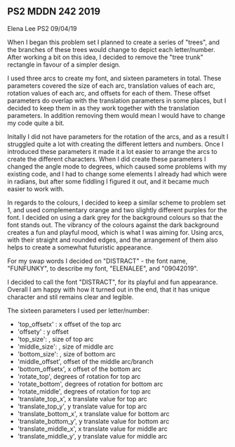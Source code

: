 ## PS2 MDDN 242 2019

Elena Lee PS2 09/04/19


When I began this problem set I planned to create a series of "trees", and the branches of these trees would change to depict each letter/number. After working a bit on this idea, I decided to remove the "tree trunk" rectangle in favour of a simpler design. 

I used three arcs to create my font, and sixteen parameters in total. These parameters covered the size of each arc, translation values of each arc, rotation values of each arc, and offsets for each of them. These offset parameters do overlap with the translation parameters in some places, but I decided to keep them in as they work together with the translation parameters. In addition removing them would mean I would have to change my code quite a bit.

Initally I did not have parameters for the rotation of the arcs, and as a result I struggled quite a lot with creating the different letters and numbers. Once I introduced these parameters it made it a lot easier to arrange the arcs to create the different characters. When I did create these parameters I changed the angle mode to degrees, which caused some problems with my existing code, and I had to change some elements I already had which were in radians, but after some fiddling I figured it out, and it became much easier to work with. 


In regards to the colours, I decided to keep a similar scheme to problem set 1, and used complementary orange and two slightly different purples for the font.  I decided on using a dark grey for the background colours so that the font stands out. The vibrancy of the colours against the dark background creates a fun and playful mood, which is what I was aiming for. Using arcs, with their straight and rounded edges, and the arrangement of them also helps to create a somewhat futuristic appearance. 

For my swap words I decided on "DISTRACT" - the font name, "FUNFUNKY", to describe my font, "ELENALEE", and "09042019". 

I decided to call the font "DISTRACT", for its playful and fun appearance. Overall I am happy with how it turned out in the end, that it has unique character and stil remains clear and legible. 


The sixteen parameters I used per letter/number:

  * 'top_offsetx' : x offset of the top arc
  * 'offsety' : y offset 
  *  'top_size': , size of top arc
  *  'middle_size': , size of middle arc
  *  'bottom_size': , size of bottom arc
  *  'middle_offset', offset of the middle arc/branch
  *  'bottom_offsetx', x offset of the bottom arc
  * 'rotate_top', degrees of rotation for top arc
  * 'rotate_bottom', degrees of rotation for bottom arc
  * 'rotate_middle', degrees of rotation for top arc
  * 'translate_top_x', x translate value for top arc
  * 'translate_top_y', y translate value for top arc
  * 'translate_bottom_x', x translate value for bottom arc
  * 'translate_bottom_y', y translate value for bottom arc
  * 'translate_middle_x', x translate value for middle arc
  * 'translate_middle_y', y translate value for middle arc
